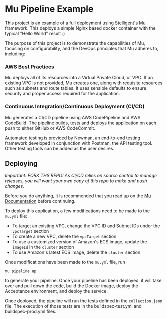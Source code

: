 # Mu Pipeline Example

This project is an example of a full deployment using [Stelligent's Mu](http://getmu.io) framework. This deploys a simple Nginx based docker
container with the typical "Hello World" result :)

The purpose of this project is to demonstrate the capabilities of Mu, focusing on configurability, and the DevOps principles
that Mu adheres to, including:

### AWS Best Practices

Mu deploys all of its resources into a Virtual Private Cloud, or VPC. If an existing VPC is not provided, Mu creates one, 
along with requisite resources such as subnets and route tables. It uses sensible defaults to ensure security and proper 
access required for the application.

### Continuous Integration/Continuous Deployment (CI/CD)

Mu generates a CI/CD pipeline using AWS CodePipeline and AWS CodeBuild. The pipeline builds, tests and deploys the application 
on each push to either GitHub or AWS CodeCommit. 

Automated testing is provided by Newman, an end-to-end testing framework 
developed in conjunction with Postman, the API testing tool. Other testing tools can be added as the user desires.

## Deploying

*Important: FORK THS REPO! As CI/CD relies on source control to manage releases, you will want your own copy of this repo
to make and push changes.*

Before you do anything, it is recommended that you read up on the [Mu Documentation](https://github.com/stelligent/mu/blob/develop/README.md)
before continuing.

To deploy this application, a few modifications need to be made to the `mu.yml` file:

* To target an existing VPC, change the VPC ID and Subnet IDs under the `vpcTarget` section
* To create a new VPC, delete the `vpcTarget` section
* To use a customized version of Amazon's ECS image, update the `imageId` in the `cluster` section
* To use Amazon's latest ECS image, delete the `cluster` section

Once modifications have been made to the `mu.yml` file, run

`mu pipeline up`

to generate your pipeline. Once your pipeline has been deployed, it will take over and pull down the code, build the Docker
image, deploy the Acceptance environment, and deploy the service.

Once deployed, the pipeline will run the tests defined in the `collection.json` file. The execution of those tests are
in the buildspec-test.yml and buildspec-prod.yml files.